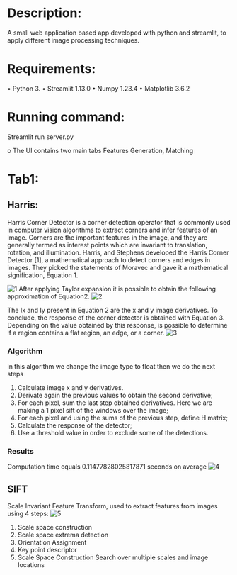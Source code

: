 # Description:
A small web application based app developed with python and streamlit, to apply different image processing techniques.
# Requirements:
•	Python 3.
•	Streamlit 1.13.0
•	Numpy 1.23.4
•	Matplotlib 3.6.2

# Running command:
Streamlit run server.py

o	The UI contains two main tabs Features Generation, Matching

# Tab1:

## Harris:
Harris Corner Detector is a corner detection operator that is commonly used in computer vision algorithms to extract corners and infer features of an image. Corners are the important features in the image, and they are generally termed as interest points which are invariant to translation, rotation, and illumination. Harris, and Stephens developed the Harris Corner Detector [1], a mathematical approach to detect corners and edges in images. They picked the statements of Moravec and gave it a mathematical signification, Equation 1.

![1](https://github.com/GhofranMohamed/CV_task3/assets/93389441/ae51fb6f-3a9e-4549-ad92-6a7718592bf0)
After applying Taylor expansion it is possible to obtain the following approximation of Equation2.
![2](https://github.com/GhofranMohamed/CV_task3/assets/93389441/c118868e-5e93-4421-b12a-3373b7793968)

The Ix and Iy present in Equation 2 are the x and y image derivatives. To conclude, the response of the corner detector is obtained with Equation 3. Depending on the value obtained by this response, is possible to determine if a region contains a flat region, an edge, or a corner.
![3](https://github.com/GhofranMohamed/CV_task3/assets/93389441/a6ff31b2-8dc4-478c-af7e-44fc069a2b0d)

### Algorithm
in this algorithm we change the image type to float then we do the next steps
1.	Calculate image x and y derivatives.
2.	Derivate again the previous values to obtain the second derivative;
3.	For each pixel, sum the last step obtained derivatives. Here we are making a 1 pixel sift of the windows over the image;
4.	For each pixel and using the sums of the previous step, define H matrix;
5.	Calculate the response of the detector;
6.	Use a threshold value in order to exclude some of the detections.
   
### Results 
Computation time equals 0.11477828025817871 seconds on average
![4](https://github.com/GhofranMohamed/CV_task3/assets/93389441/cc5c6a52-4c33-4714-8739-a2bad534b1d8)

## SIFT 
Scale Invariant Feature Transform, used to extract features from images using 4 steps:              ![5](https://github.com/GhofranMohamed/CV_task3/assets/93389441/31289d80-ff12-4c2f-8e2b-588683091ffa)                   
1.	Scale space construction
2.	Scale space extrema detection
3.	Orientation Assignment
4.	Key point descriptor
1.	Scale Space Construction
Search over multiple scales and image locations
